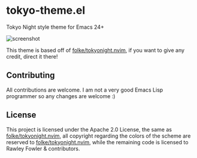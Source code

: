# tokyo-theme.el
Tokyo Night style theme for Emacs 24+

![screenshot](https://i.imgur.com/yGBAVjV.png)

This theme is based off of [folke/tokyonight.nvim](https://github.com/folke/tokyonight.nvim), if you want to give any credit,
direct it there!

## Contributing
All contributions are welcome. I am not a very good Emacs Lisp programmer so any changes are welcome :)

## License
This project is licensed under the Apache 2.0 License, the same as [folke/tokyonight.nvim](https://github.com/folke/tokyonight.nvim), all copyright
regarding the colors of the scheme are reserved to [folke/tokyonight.nvim](https://github.com/folke/tokyonight.nvim), while the remaining code is
licensed to Rawley Fowler & contributors.
